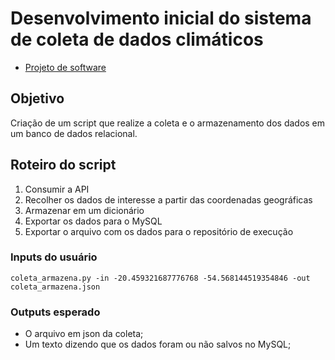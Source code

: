 # Desenvolvimento inicial do sistema de coleta de dados climáticos

- [Projeto de software](https://budkee.notion.site/Open-Weather-Map-3b2e4e5a58ec4898ad31f94c178ca2db?pvs=4)

## Objetivo

Criação de um script que realize a coleta e o armazenamento dos dados em um banco de dados relacional.

## Roteiro do script

1. Consumir a API
2. Recolher os dados de interesse a partir das coordenadas geográficas
3. Armazenar em um dicionário
4. Exportar os dados para o MySQL
5. Exportar o arquivo com os dados para o repositório de execução

### Inputs do usuário

    coleta_armazena.py -in -20.459321687776768 -54.568144519354846 -out coleta_armazena.json

### Outputs esperado

- O arquivo em json da coleta;
- Um texto dizendo que os dados foram ou não salvos no MySQL;
